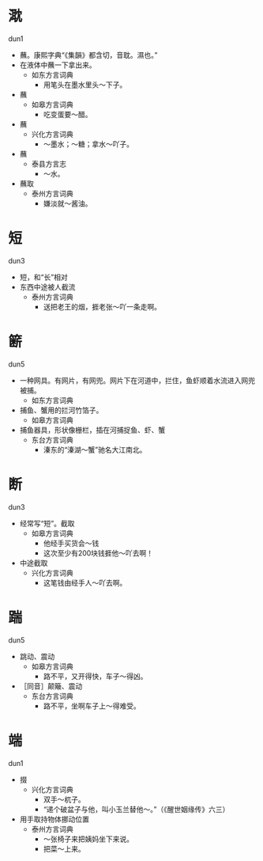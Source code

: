 # 㴷
dun1
+ 蘸。康熙字典“《集韻》都含切，音耽。濕也。”
+ 在液体中蘸一下拿出来。
  * 如东方言词典
    - 用笔头在墨水里头～下子。
+ 蘸
  * 如皋方言词典
    - 吃变蛋要～醋。
+ 蘸
  * 兴化方言词典
    - ～墨水；～糖；拿水～吖子。
+ 蘸
  * 泰县方言志
    - ～水。
+ 蘸取
  * 泰州方言词典
    - 嫌淡就～酱油。

# 短
dun3
+ 短，和“长”相对
+ 东西中途被人截流
  * 泰州方言词典
    - 送把老王的烟，捱老张～吖一条走啊。

# 簖
dun5
+ 一种网具。有网片，有网兜。网片下在河道中，拦住，鱼虾顺着水流进入网兜被捕。
  * 如东方言词典
+ 捕鱼、蟹用的拦河竹箔子。
  * 如皋方言词典
+ 捕鱼器具，形状像栅栏，插在河捕捉鱼、虾、蟹
  * 东台方言词典
    - 溱东的“溱湖～蟹”驰名大江南北。

# 断
dun3
+ 经常写“短”。截取
  * 如皋方言词典
    - 他经手买货会～钱
    - 这次至少有200块钱捱他～吖去啊！
+ 中途截取
  * 兴化方言词典
    - 这笔钱由经手人～吖去啊。

# 踹
dun5
+ 跳动、震动
  * 如皋方言词典
    - 路不平，又开得快，车子～得凶。
+ ［同音］颠簸、震动
  * 东台方言词典
    - 路不平，坐啊车子上～得难受。

# 端
dun1
+ 掇
  * 兴化方言词典
    - 双手～杌子。
    - “递个破盆子与他，叫小玉兰替他～。”（《醒世姻缘传》六三）
+ 用手取持物体挪动位置
  * 泰州方言词典
    - ～张椅子来把姨妈坐下来说。
    - 把菜～上来。
